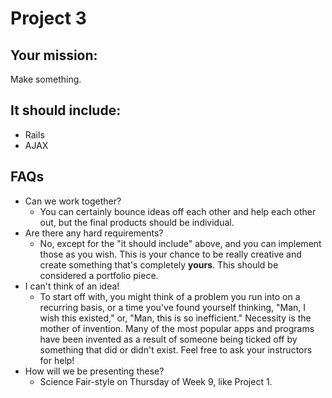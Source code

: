 # Project 3

## Your mission:

Make something.

## It should include:

- Rails
- AJAX

## FAQs

- Can we work together?
  - You can certainly bounce ideas off each other and help each other out, but the final products should be individual.
- Are there any hard requirements?
  - No, except for the "it should include" above, and you can implement those as you wish. This is your chance to be really creative and create something that's completely **yours**. This should be considered a portfolio piece.
- I can't think of an idea!
  - To start off with, you might think of a problem you run into on a recurring basis, or a time you've found yourself thinking, "Man, I wish this existed," or, "Man, this is so inefficient." Necessity is the mother of invention. Many of the most popular apps and programs have been invented as a result of someone being ticked off by something that did or didn't exist. Feel free to ask your instructors for help!
- How will we be presenting these?
  - Science Fair-style on Thursday of Week 9, like Project 1.
